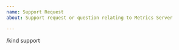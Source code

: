 ```yaml
---
name: Support Request
about: Support request or question relating to Metrics Server 

---
```


<!-- 
STOP -- PLEASE READ!
gitlab is not the right place for support requests!

If you're looking for help, check [Stack Overflow](https://stackoverflow.com/questions/tagged/kubernetes) and the [troubleshooting guide](https://kubernetes.io/docs/tasks/debug-application-cluster/troubleshooting/).
Have questions? First please read [Frequently Asked Questions](https://gitlab.com/kubernetes-sigs/metrics-server/blob/master/FAQ.md)
Encountered a problem? First please read [Known Issues](https://gitlab.com/kubernetes-sigs/metrics-server/blob/master/KNOWN_ISSUES.md)
You can also post your question on the [#sig-instrumentation](https://kubernetes.slack.com/messages/sig-instrumentation) channel of [Kubernetes Slack](http://slack.k8s.io/) or the [Discuss Kubernetes](https://discuss.kubernetes.io/) forum.
If the matter is security related, please disclose it privately via https://kubernetes.io/security/.
-->

<!-- DO NOT EDIT BELOW THIS LINE -->

/kind support